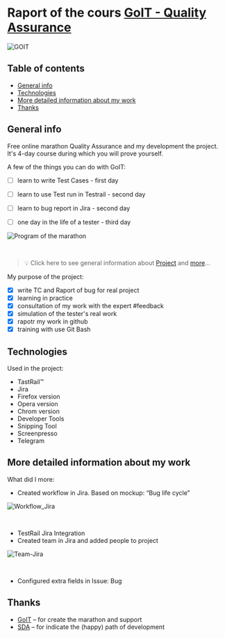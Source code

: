 # Raport of the cours [GoIT - Quality Assurance](https://qa.m.goit.global/pl/) 


![GOIT](https://github.com/eksperymentator/GoIT_Maraton_QA/assets/101925955/90e24fbb-dbcc-4ec8-8ba6-a051522d0803 "home")
<br>

## Table of contents
* [General info](#General-info)
* [Technologies](#Technologies)
* [More detailed information about my work](#More-detailed-information-about-my-work)
* [Thanks](#Thanks)

## General info 

Free online marathon Quality Assurance and my development the project. <br>
It's 4-day course during which you will prove yourself. <br>

A few of the things you can do with GoIT: <br>
- [ ] learn to write Test Cases - first day <br>
- [ ] learn to use Test run in Testrail - second day <br>
- [ ] learn to bug report in Jira - second day <br>
- [ ] one day in the life of a tester - third day <br>



![Program of the marathon](https://github.com/eksperymentator/GoIT_Maraton_QA/assets/101925955/e3034b82-ea94-45d6-b8e8-2f058c3e2e8f)

<br>

> 💡   Click here to see general information about [Project](https://qa.m.goit.global/pl/) and [more](https://goit.global/pl/newcomers/)... <br>

My purpose of the project: <br>
- [x] write TC and Raport of bug for real project <br>
- [x] learning in practice <br>
- [x] consultation of my work with the expert  #feedback <br>
- [x] simulation of the tester's real work <br>
- [x] rapotr my work in github <br>
- [x] training with use Git Bash <br>

## Technologies 
Used in the project: <br>
- TastRail:tm: <br>
- Jira <br>
- Firefox version <br>
- Opera version <br>
- Chrom version <br>
- Developer Tools <br>
- Snipping Tool <br>
- Screenpresso <br>
- Telegram <br>

## More detailed information about my work 

What did I more:
- Created workflow in Jira.  Based on mockup: “Bug life cycle” <br>

![Workflow_Jira](https://github.com/eksperymentator/GoIT_Maraton_QA/assets/101925955/c213f98d-d00e-46d3-a6db-9511bc8802d1) 

<br>

- TestRail Jira Integration <br>
- Created team in Jira and added people to project <br>

![Team-Jira](https://github.com/eksperymentator/GoIT_Maraton_QA/assets/101925955/9de3f998-befd-4bf7-92fa-f25f0eeb24ee)

<br>

- Configured extra fields in Issue: Bug <br>

## Thanks 
- [GoIT](https://goit.global/pl/) – for create the marathon and support <br>
- [SDA](https://sdacademy.pl/) – for indicate the (happy) path of development <br>
